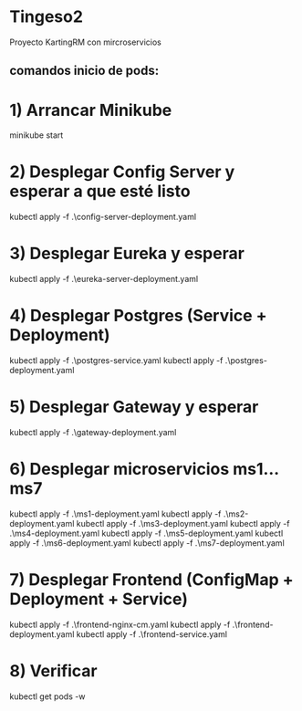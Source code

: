 # Tingeso2
Proyecto KartingRM con mircroservicios

## comandos inicio de pods: 
# 1) Arrancar Minikube
minikube start

# 2) Desplegar Config Server y esperar a que esté listo
kubectl apply -f .\config-server-deployment.yaml


# 3) Desplegar Eureka y esperar
kubectl apply -f .\eureka-server-deployment.yaml


# 4) Desplegar Postgres (Service + Deployment)
kubectl apply -f .\postgres-service.yaml
kubectl apply -f .\postgres-deployment.yaml


# 5) Desplegar Gateway y esperar
kubectl apply -f .\gateway-deployment.yaml


# 6) Desplegar microservicios ms1…ms7
kubectl apply -f .\ms1-deployment.yaml
kubectl apply -f .\ms2-deployment.yaml
kubectl apply -f .\ms3-deployment.yaml
kubectl apply -f .\ms4-deployment.yaml
kubectl apply -f .\ms5-deployment.yaml
kubectl apply -f .\ms6-deployment.yaml
kubectl apply -f .\ms7-deployment.yaml

# 7) Desplegar Frontend (ConfigMap + Deployment + Service)
kubectl apply -f .\frontend-nginx-cm.yaml
kubectl apply -f .\frontend-deployment.yaml
kubectl apply -f .\frontend-service.yaml

# 8) Verificar
kubectl get pods -w
